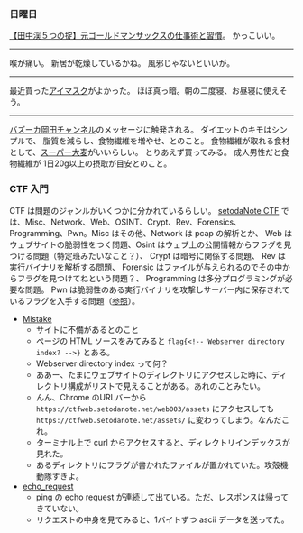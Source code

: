 ### 日曜日

[【田中渓５つの掟】元ゴールドマンサックスの仕事術と習慣](https://www.youtube.com/watch?v=pv_ytEic2Ls)。
かっこいい。

---

喉が痛い。
新居が乾燥しているかね。
風邪じゃないといいが。

---

最近買った[アイマスク](https://www.amazon.co.jp/aimeve-%E3%82%A2%E3%82%A4%E3%83%9E%E3%82%B9%E3%82%AF-premium%E3%80%91-%E9%81%AE%E5%85%89%E7%8E%8799-99%EF%BC%85-%E7%9D%A1%E7%9C%A0%E6%A0%84%E9%A4%8A%E6%8C%87%E5%B0%8E%E5%A3%AB%E6%8E%A8%E8%96%A6/dp/B0CQWX8942)がよかった。
ほぼ真っ暗。朝の二度寝、お昼寝に使えそう。

---

[バズーカ岡田チャンネル](https://www.youtube.com/watch?v=FQqclT5I_i4&ab_channel=%E6%96%B0%E3%83%BB%E3%83%90%E3%82%BA%E3%83%BC%E3%82%AB%E5%B2%A1%E7%94%B0%E3%83%81%E3%83%A3%E3%83%B3%E3%83%8D%E3%83%AB%E3%80%90%E5%B2%A1%E7%94%B0%E9%9A%86%E3%80%91)のメッセージに触発される。
ダイエットのキモはシンプルで、
脂質を減らし、食物繊維を増やせ、とのこと。
食物繊維が取れる食材として、[スーパー大麦](https://www.amazon.co.jp/LOHAStyle-%E3%82%B9%E3%83%BC%E3%83%91%E3%83%BC%E5%A4%A7%E9%BA%A6-%E3%83%90%E3%83%BC%E3%83%AA%E3%83%BC%E3%83%9E%E3%83%83%E3%82%AF%E3%82%B9%C2%AE-800g/dp/B07VZYB8MJ)がいいらしい。
とりあえず買ってみる。
成人男性だと食物繊維が 1日20g以上の摂取が目安とのこと。

### CTF 入門

CTF は問題のジャンルがいくつかに分かれているらしい。
[setodaNote CTF](https://ctfexh.setodanote.net/challenges) では、Misc、Network、Web、OSINT、Crypt、Rev、Forensics、Programming、Pwn。Misc はその他、Network は pcap の解析とか、
Web はウェブサイトの脆弱性をつく問題、Osint はウェブ上の公開情報からフラグを見つける問題（特定班みたいなこと？）、
Crypt は暗号に関係する問題、
Rev は実行バイナリを解析する問題、
Forensic はファイルが与えられるのでその中からフラグを見つけてねという問題？、
Programming は多分プログラミングが必要な問題。
Pwn は脆弱性のある実行バイナリを攻撃しサーバー内に保存されているフラグを入手する問題（[参照](https://speakerdeck.com/arata_nvm/introduction-to-pwn?slide=6)）。

- [Mistake](https://ctfexh.setodanote.net/challenges#Mistake-23)
  - サイトに不備があるとのこと
  - ページの HTML ソースをみてみると `flag{<!-- Webserver directory index? -->}` とある。
  - Webserver directory index って何？
  - ああー、たまにウェブサイトのディレクトリにアクセスした時に、ディレクトリ構成がリストで見えることがある。あれのことみたい。
  - んん、Chrome のURLバーから `https://ctfweb.setodanote.net/web003/assets` にアクセスしても `https://ctfweb.setodanote.net/assets/` に変わってしまう。なんだこれ。
  - ターミナル上で curl からアクセスすると、ディレクトリインデックスが見れた。
  - あるディレクトリにフラグが書かれたファイルが置かれていた。攻殻機動隊すきよ。
- [echo_request](https://ctfexh.setodanote.net/challenges#echo_request-64)
  - ping の echo request が連続して出ている。ただ、レスポンスは帰ってきていない。
  - リクエストの中身を見てみると、1バイトずつ ascii データを送ってた。
